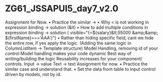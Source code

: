 # ZG61_JSSAPUI5_day7_v2.0
Assignment for Now. • Practice the similar -> • Why &lt; is not working in expression binding -> solution (&amp;lt) • How to add multiple conditions in expression binding -> solution ( visible="{=${salary}&amp;lt;55000 &amp;amp;&amp;amp; ${firstName}==='AAA'}") • Rather than hiding specific field, cant we hide the entire row, if yes apply the logic. (Adding the same logic in ColumnListItem -> Template structure)  Model Handling, removing id of your control Model handling makes your code dynamic Best way of writing/building the logic Reusability increases for your component/ controls. Input -> value Text -> text Assignment for now. • Practice the similar case and understand that. • Set the data from table to input control driven by models, not by id.
